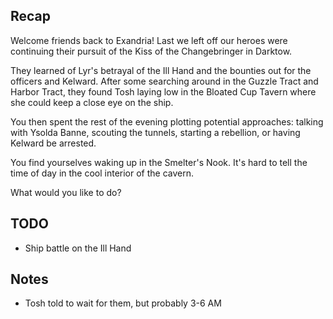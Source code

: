 ## Recap

Welcome friends back to Exandria! Last we left off our heroes were continuing their pursuit of the Kiss of the Changebringer in Darktow.

They learned of Lyr's betrayal of the Ill Hand and the bounties out for the officers and Kelward. After some searching around in the Guzzle Tract and Harbor Tract, they found Tosh laying low in the Bloated Cup Tavern where she could keep a close eye on the ship.

You then spent the rest of the evening plotting potential approaches: talking with Ysolda Banne, scouting the tunnels, starting a rebellion, or having Kelward be arrested.

You find yourselves waking up in the Smelter's Nook. It's hard to tell the time of day in the cool interior of the cavern.

What would you like to do?


## TODO

* Ship battle on the Ill Hand


## Notes

* Tosh told to wait for them, but probably 3-6 AM